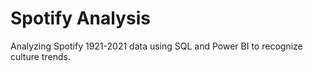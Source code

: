 # Spotify Analysis
Analyzing Spotify 1921-2021 data using SQL and Power BI to recognize culture trends.
